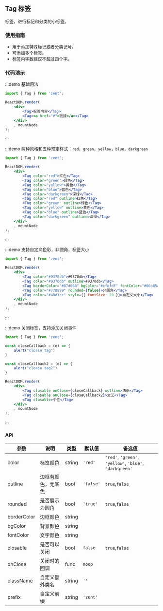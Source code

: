 ## Tag 标签

标签，进行标记和分类的小标签。

### 使用指南

-  用于添加特殊标记或者分类记号。
-  可添加多个标签。
-  标签内字数建议不超过四个字。

### 代码演示

:::demo 基础用法
```jsx
import { Tag } from 'zent';

ReactDOM.render(
	<div>
		<Tag>标签内容</Tag>
		<Tag><a href="#">链接</a></Tag>
	</div>
	, mountNode
);
```
:::

:::demo 两种风格和五种预定样式：`red`，`green`，`yellow`，`blue`，`darkgreen`
```jsx
import { Tag } from 'zent';

ReactDOM.render(
	<div>
		<Tag color="red">红色</Tag>
		<Tag color="green">绿色</Tag>
		<Tag color="yellow">黄色</Tag>
		<Tag color="blue">蓝色</Tag>
		<Tag color="darkgreen">深绿</Tag>
		<Tag color="red" outline>红色</Tag>
		<Tag color="green" outline>绿色</Tag>
		<Tag color="yellow" outline>黄色</Tag>
		<Tag color="blue" outline>蓝色</Tag>
		<Tag color="darkgreen" outline>深绿</Tag>
	</div>
	, mountNode
);
```
:::

:::demo 支持自定义色彩，非圆角，标签大小
```jsx
import { Tag } from 'zent';

ReactDOM.render(
	<div>
		<Tag color="#9370db">#9370db</Tag>
		<Tag color="#9370db" outline>#9370db</Tag>
		<Tag borderColor="#87d068" bgColor="#cfefdf" fontColor="#00a854">自定义色彩</Tag>
		<Tag color="#778899" rounded={false}>非圆角</Tag>
		<Tag color="#48d1cc" style={{ fontSize: 20 }}>自定义大小</Tag>
	</div>
	, mountNode
);
```
:::

:::demo 关闭标签，支持添加关闭事件
```jsx
import { Tag } from 'zent';

const closeCallback = (e) => {
	alert("cloase tag")
}

const closeCallback2 = (e) => {
	alert("cloase tag2")
}

ReactDOM.render(
	<div>
		<Tag closable onClose={closeCallback} outline>清新</Tag>
		<Tag closable onClose={closeCallback2}>文艺</Tag>
		<Tag closable>个性</Tag>
	</div>
	, mountNode
);
```
:::

### API

| 参数    |   说明          | 类型     | 默认值        | 备选值            |
| ------- | -------------  | ------  | -------------|----------------- |
| color   | 标签颜色        | string  | `'red'`      | `'red'`, `'green'`, `'yellow'`, `'blue'`, `'darkgreen'` |
| outline | 边框有颜色，无底色| bool    | `'false'`    |`true`,`false`    |
| rounded | 是否展示为圆角 | bool | `'true'` | `true`,`false` |
| borderColor | 边框颜色 | string | | |
| bgColor | 背景颜色 | string | | |
| fontColor | 文字颜色 | string | | |
| closable| 是否可以关闭     | bool    | `false`      | `true`,`false`   |
| onClose | 关闭时的回调     | func    | `noop`       |                  |
| className| 自定义额外类名  | string   | `''`         |                  |
| prefix  | 自定义前缀      | string   | `'zent'`     |                  |


<style>
.zent-tag{
	margin: 0 10px 5px 0; 
}
</style>
